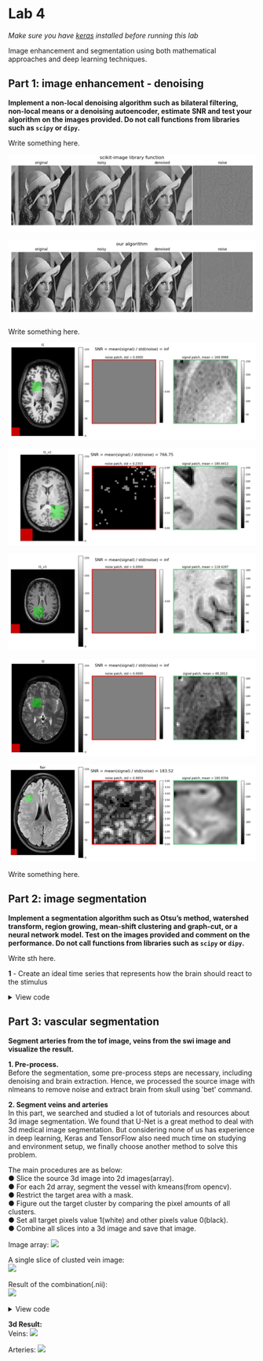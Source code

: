 # Lab 4

*Make sure you have [keras]() installed before running this lab*

Image enhancement and segmentation using both mathematical approaches and deep learning techniques.

## Part 1: image enhancement - denoising

**Implement a non-local denoising algorithm such as bilateral filtering, non-local means or a denoising autoencoder, estimate SNR and test your algorithm on the images provided. Do not call functions from libraries such as `scipy` or `dipy`.**

Write something here.

![img](images/t1.png)

![img](images/t2.png)

Write something here.

![img](images/11.png)

![img](images/12.png)

![img](images/13.png)

![img](images/14.png)

![img](images/15.png)

Write something here.

## Part 2: image segmentation

**Implement a segmentation algorithm such as Otsu’s method, watershed transform, region growing, mean-shift clustering and graph-cut, or a neural network model. Test on the images provided and comment on the performance. Do not call functions from libraries such as `scipy` or `dipy`.**

Write sth here.

**1** - Create an ideal time series that represents how the brain should react to the stimulus

<details>
<summary>View code</summary>

```python
# code snippet
```
</details>

## Part 3: vascular segmentation

**Segment arteries from the tof image, veins from the swi image and visualize the result.**

**1. Pre-process.**  
Before the segmentation, some pre-process steps are necessary, including denoising and brain extraction. Hence, we processed the source image with
nlmeans to remove noise and extract brain from skull using 'bet' command.


**2. Segment veins and arteries**  
In this part, we searched and studied a lot of tutorials and resources about 3d image segmentation. We found that U-Net
is a great method to deal with 3d medical image segmentation. But considering none of us has experience in deep learning, Keras and TensorFlow 
also need much time on studying and environment setup, we finally choose another method to solve this problem.  

The main procedures are as below:  
● Slice the source 3d image into 2d images(array).  
● For each 2d array, segment the vessel with kmeans(from opencv).  
● Restrict the target area with a mask.  
● Figure out the target cluster by comparing the pixel amounts of all clusters.   
● Set all target pixels value 1(white) and other pixels value 0(black).  
● Combine all slices into a 3d image and save that image.   

Image array:
<img src="http://15.222.11.163/wp-content/uploads/2020/07/5b4cd8bff4adbf54dee648ddd8f4c53-1024x596.png"></div>  
 
A single slice of clusted vein image:    
<img src="http://15.222.11.163/wp-content/uploads/2020/07/slice.png"></div>  
  
Result of the combination(.nii):  
<img src="http://15.222.11.163/wp-content/uploads/2020/07/result-1024x330.png"></div>  

<details>
<summary>View code</summary> 

```python
    # num_mask: amount of mask pixels in the image
    # num_tissue: amount of tissue detected
    num_mask = 0
    num_tissue = 0
    # this variable indicates the number of clusters for kmeans
    tof_cluster = 4
    # A list record the amount of pixels in each cluster
    label_list = [0 for i in range(tof_cluster)]
    # slice the image and mask according to isTof
    img = image[:, :, slice] if isTof else image[slice, :, :]
    mask = msk[:, :, slice] if isTof else msk[slice, :, :]
    # check if image and mask have the same shape
    if image.shape != msk.shape:
        print("error : shape of image not consistent with mask")
        return
    rows, cols = img.shape
    size = rows * cols
    # reshape the data to 1d array
    data_img = img.reshape((size, 1))
    data_mask = mask.reshape((size, 1))
    # format transform for kmeans function
    data_img = np.float32(data_img)
    # parameters: type, max iteration times, accuracy
    criteria = (cv2.TERM_CRITERIA_EPS + cv2.TERM_CRITERIA_MAX_ITER, 20, 1.0)
    # initialize random centers
    flag = cv2.KMEANS_RANDOM_CENTERS
    # cluster amount for kmeans, for the swi.nii, 2 is enough, for tof.nii, 4 lead to better performance
    cluster = tof_cluster if isTof else 2
    # Kmeans from opencv library
    compactness, labels, centers = cv2.kmeans(data_img, cluster, None, criteria, 20, flag)
    # loop all pixels in the slice
    for i in range(size):
        # mask[i] == 1 means the certain pixel is in the brain area
        if data_mask[i] == 1:
            num_mask += 1
            # if isTof, figure out the amount of pixels in each cluster
            if isTof:
                label_list[int(labels[i])] += 1
            # if not, figure out the amount of tissue pixels
            if labels[i] == 1:
                num_tissue += 1
        else:
            # Set every piexl outside the brain area,.
            # if isTof, to 1 (0 lead to unknown error when visualized in imeka); if not, to 0
            labels[i] = 1 if isTof else 0
    print("slice:", slice, ".... mask:", num_mask, ".... white:", num_tissue)
    print("labels:", label_list)
    if isTof:
        # index indicates the cluster which has min pixel amount
        index = label_list.index(min(label_list))
        # set tissue pixels white
        for i in range(size):
            if data_mask[i] == 1:
                labels[i] = 0 if labels[i] == index else 1
    else:
        # for a normal image, if the color of tissue pixels is black, invert the color of tissue and non-tissue pixels
        if num_tissue > (num_mask * 0.3):
            print("Inverting...")
            for i in range(size):
                if data_mask[i] == 1:
                    if labels[i] == 1:
                        labels[i] = 0
                    else:
                        labels[i] = 1
        # check the result of invertion
            num_mask = num_tissue = 0
            for i in range(size):
                if data_mask[i] == 1:
                    num_mask += 1
                    num_tissue += 1 if labels[i] == 1 else 0
            print("Inverted slice:", slice, ".... mask:", num_mask, ".... white:", num_tissue)
    # reshape the array
    result = labels.reshape((img.shape[0], img.shape[1]))
```  
</details>

**3d Result:**  
Veins:
<img src="http://15.222.11.163/wp-content/uploads/2020/07/swi2-1024x576.png" ></div>  
  
Arteries:
<img src="http://15.222.11.163/wp-content/uploads/2020/07/tof1-1024x576.png"></div>  

